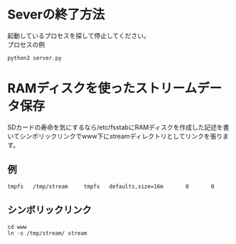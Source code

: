 # Severの終了方法
起動しているプロセスを探して停止してください。  
プロセスの例
```
python3 server.py
```

# RAMディスクを使ったストリームデータ保存
SDカードの寿命を気にするなら/etc/fsstabにRAMディスクを作成した記述を書いてシンボリックリンクでwww下にstreamディレクトリとしてリンクを張ります。  

## 例  
```
tmpfs   /tmp/stream     tmpfs   defaults,size=16m       0       0
```

## シンボリックリンク
```
cd www
ln -s /tmp/stream/ stream 
```